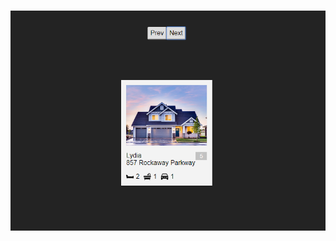 <p align="center">
 
  <br/>
  <img src="https://github.com/4bhishekKasam/Transition-component-like-Carousel/blob/master/carsouel.PNG" width="700"/>
 </p>
